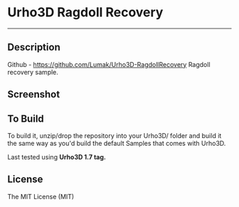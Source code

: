 # Urho3D Ragdoll Recovery
-----------------------------------------------------------------------------------

Description
-----------------------------------------------------------------------------------
Github - https://github.com/Lumak/Urho3D-RagdollRecovery
Ragdoll recovery sample.

Screenshot
-----------------------------------------------------------------------------------

To Build
-----------------------------------------------------------------------------------
To build it, unzip/drop the repository into your Urho3D/ folder and build it the same way as you'd build the default Samples that comes with Urho3D.

Last tested using **Urho3D 1.7 tag.**

License
-----------------------------------------------------------------------------------
The MIT License (MIT)










